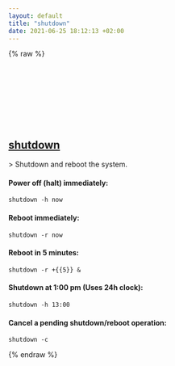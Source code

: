 ```yaml
---
layout: default
title: "shutdown"
date: 2021-06-25 18:12:13 +02:00
---
```

{% raw %}
<h2 id="shutdown">
  <a href="/en/linux/shutdown.html">shutdown</a> <a href="#shutdown"><svg class="icon">
    <use href="/assets/images/unicode_sprite.svg#link" />
  </svg></a>
</h2>
> Shutdown and reboot the system.

#### Power off (halt) immediately:
```shell
shutdown -h now
```
#### Reboot immediately:
```shell
shutdown -r now
```
#### Reboot in 5 minutes:
```shell
shutdown -r +{{5}} &
```
#### Shutdown at 1:00 pm (Uses 24h clock):
```shell
shutdown -h 13:00
```
#### Cancel a pending shutdown/reboot operation:
```shell
shutdown -c
```
{% endraw %}